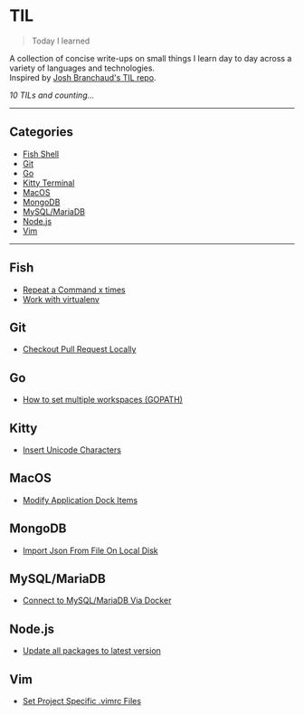 # TIL

> Today I learned

A collection of concise write-ups on small things I learn day to day across a variety of languages and technologies.  
Inspired by [Josh Branchaud's TIL repo][jb].

_10 TILs and counting..._

---

## Categories

* [Fish Shell](#fish)
* [Git](#git)
* [Go](#go)
* [Kitty Terminal](#kitty)
* [MacOS](#macos)
* [MongoDB](#mongodb)
* [MySQL/MariaDB](#mysqlmariadb)
* [Node.js](#nodejs)
* [Vim](#vim)

---

## Fish

- [Repeat a Command x times](fish/repeat-a-command-x-times.md)
- [Work with virtualenv](fish/work-with-virtualenv.md)

## Git

- [Checkout Pull Request Locally](git/checkout-pull-request-locally.md)

## Go

- [How to set multiple workspaces (GOPATH)](go/how-to-set-multiple-workspaces.md)

## Kitty

- [Insert Unicode Characters](kitty/insert-unicode-characters.md)

## MacOS

- [Modify Application Dock Items](macos/modify-application-dock-items.md)

## MongoDB

- [Import Json From File On Local Disk](mongodb/import-json-from-file-on-local-disk.md)

## MySQL/MariaDB

- [Connect to MySQL/MariaDB Via Docker](mysql-mariadb/connect-to-mysql-maridab-via-docker.md)

## Node.js

- [Update all packages to latest version](nodejs/update-all-packages-to-latest-version.md)

## Vim

- [Set Project Specific .vimrc Files](vim/set-project-specific-vim-files.md)

[jb]: https://github.com/jbranchaud/til

